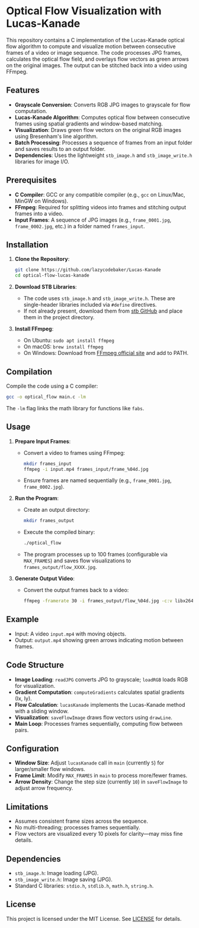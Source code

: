  
# Optical Flow Visualization with Lucas-Kanade

This repository contains a C implementation of the Lucas-Kanade optical flow algorithm to compute and visualize motion between consecutive frames of a video or image sequence. The code processes JPG frames, calculates the optical flow field, and overlays flow vectors as green arrows on the original images. The output can be stitched back into a video using FFmpeg.

## Features
- **Grayscale Conversion**: Converts RGB JPG images to grayscale for flow computation.
- **Lucas-Kanade Algorithm**: Computes optical flow between consecutive frames using spatial gradients and window-based matching.
- **Visualization**: Draws green flow vectors on the original RGB images using Bresenham's line algorithm.
- **Batch Processing**: Processes a sequence of frames from an input folder and saves results to an output folder.
- **Dependencies**: Uses the lightweight `stb_image.h` and `stb_image_write.h` libraries for image I/O.

## Prerequisites
- **C Compiler**: GCC or any compatible compiler (e.g., `gcc` on Linux/Mac, MinGW on Windows).
- **FFmpeg**: Required for splitting videos into frames and stitching output frames into a video.
- **Input Frames**: A sequence of JPG images (e.g., `frame_0001.jpg`, `frame_0002.jpg`, etc.) in a folder named `frames_input`.

## Installation
1. **Clone the Repository**:
   ```bash
   git clone https://github.com/lazycodebaker/Lucas-Kanade
   cd optical-flow-lucas-kanade
   ```

2. **Download STB Libraries**:
   - The code uses `stb_image.h` and `stb_image_write.h`. These are single-header libraries included via `#define` directives.
   - If not already present, download them from [stb GitHub](https://github.com/nothings/stb) and place them in the project directory.

3. **Install FFmpeg**:
   - On Ubuntu: `sudo apt install ffmpeg`
   - On macOS: `brew install ffmpeg`
   - On Windows: Download from [FFmpeg official site](https://ffmpeg.org/download.html) and add to PATH.

## Compilation
Compile the code using a C compiler:
```bash
gcc -o optical_flow main.c -lm
```
The `-lm` flag links the math library for functions like `fabs`.

## Usage
1. **Prepare Input Frames**:
   - Convert a video to frames using FFmpeg:
     ```bash
     mkdir frames_input
     ffmpeg -i input.mp4 frames_input/frame_%04d.jpg
     ```
   - Ensure frames are named sequentially (e.g., `frame_0001.jpg`, `frame_0002.jpg`).

2. **Run the Program**:
   - Create an output directory:
     ```bash
     mkdir frames_output
     ```
   - Execute the compiled binary:
     ```bash
     ./optical_flow
     ```
   - The program processes up to 100 frames (configurable via `MAX_FRAMES`) and saves flow visualizations to `frames_output/flow_XXXX.jpg`.

3. **Generate Output Video**:
   - Convert the output frames back to a video:
     ```bash
     ffmpeg -framerate 30 -i frames_output/flow_%04d.jpg -c:v libx264 -pix_fmt yuv420p output.mp4
     ```

## Example
- Input: A video `input.mp4` with moving objects.
- Output: `output.mp4` showing green arrows indicating motion between frames.

## Code Structure
- **Image Loading**: `readJPG` converts JPG to grayscale; `loadRGB` loads RGB for visualization.
- **Gradient Computation**: `computeGradients` calculates spatial gradients (Ix, Iy).
- **Flow Calculation**: `lucasKanade` implements the Lucas-Kanade method with a sliding window.
- **Visualization**: `saveFlowImage` draws flow vectors using `drawLine`.
- **Main Loop**: Processes frames sequentially, computing flow between pairs.

## Configuration
- **Window Size**: Adjust `lucasKanade` call in `main` (currently `5`) for larger/smaller flow windows.
- **Frame Limit**: Modify `MAX_FRAMES` in `main` to process more/fewer frames.
- **Arrow Density**: Change the step size (currently `10`) in `saveFlowImage` to adjust arrow frequency.

## Limitations
- Assumes consistent frame sizes across the sequence.
- No multi-threading; processes frames sequentially.
- Flow vectors are visualized every 10 pixels for clarity—may miss fine details.

## Dependencies
- `stb_image.h`: Image loading (JPG).
- `stb_image_write.h`: Image saving (JPG).
- Standard C libraries: `stdio.h`, `stdlib.h`, `math.h`, `string.h`.

## License
This project is licensed under the MIT License. See [LICENSE](LICENSE) for details.
